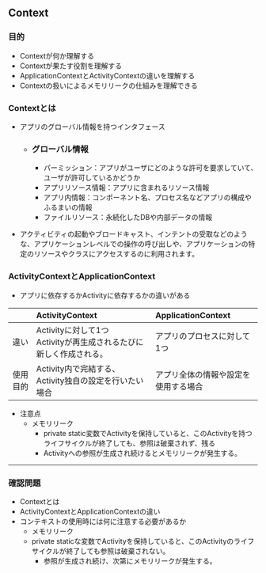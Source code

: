## Context

### 目的
* Contextが何か理解する
* Contextが果たす役割を理解する
* ApplicationContextとActivityContextの違いを理解する
* Contextの扱いによるメモリリークの仕組みを理解できる

### Contextとは
* アプリのグローバル情報を持つインタフェース
  * ### グローバル情報
    * パーミッション：アプリがユーザにどのような許可を要求していて、ユーザが許可しているかどうか
    * アプリリソース情報：アプリに含まれるリソース情報
    * アプリ内情報：コンポーネント名、プロセス名などアプリの構成やふるまいの情報
    * ファイルリソース：永続化したDBや内部データの情報

* アクティビティの起動やブロードキャスト、インテントの受取などのような、アプリケーションレベルでの操作の呼び出しや、アプリケーションの特定のリソースやクラスにアクセスするのに利用されます。

### ActivityContextとApplicationContext

* アプリに依存するかActivityに依存するかの違いがある

||ActivityContext|ApplicationContext|
|--:|:--|:--|
|違い|Activityに対して1つ<br>Activityが再生成されるたびに新しく作成される。|アプリのプロセスに対して1つ|
|使用目的|Activity内で完結する、Activity独自の設定を行いたい場合|アプリ全体の情報や設定を使用する場合|

* 注意点
  * メモリリーク
    * private static変数でActivityを保持していると、このActivityを持つライフサイクルが終了しても、参照は破棄されず、残る
    * Activityへの参照が生成され続けるとメモリリークが発生する。

---

### 確認問題
* Contextとは
* ActivityContextとApplicationContextの違い
* コンテキストの使用時には何に注意する必要があるか
  * メモリリーク
  * private staticな変数でActivityを保持していると、このActivityのライフサイクルが終了しても参照は破棄されない。
    * 参照が生成され続け、次第にメモリリークが発生する。
